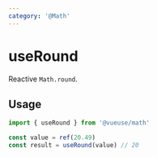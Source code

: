```yaml
---
category: '@Math'
---
```


# useRound

Reactive `Math.round`.

## Usage

```ts
import { useRound } from '@vueuse/math'

const value = ref(20.49)
const result = useRound(value) // 20
```
